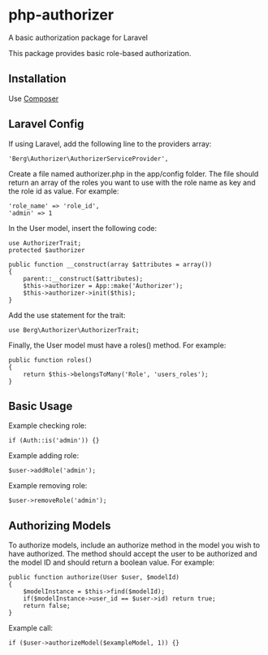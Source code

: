 php-authorizer
================

A basic authorization package for Laravel

This package provides basic role-based authorization.


Installation
------------
Use [Composer](https://packagist.org/packages/berg/authorizer "Composer Link")


Laravel Config
---------------------
If using Laravel, add the following line to the providers array:

    'Berg\Authorizer\AuthorizerServiceProvider',

Create a file named authorizer.php in the app/config folder. The file should return an array of the roles you want to use with the role name as key and the role id as value. For example:

    'role_name' => 'role_id',
    'admin' => 1

In the User model, insert the following code:

    use AuthorizerTrait;
    protected $authorizer

    public function __construct(array $attributes = array())
    {
        parent::__construct($attributes);
        $this->authorizer = App::make('Authorizer');
        $this->authorizer->init($this);
    }

Add the use statement for the trait:

    use Berg\Authorizer\AuthorizerTrait;

Finally, the User model must have a roles() method. For example:

    public function roles()
    {
        return $this->belongsToMany('Role', 'users_roles');
    }


Basic Usage
-----------

Example checking role:

    if (Auth::is('admin')) {}

Example adding role:

    $user->addRole('admin');

Example removing role:

    $user->removeRole('admin');


Authorizing Models
------------------

To authorize models, include an authorize method in the model you wish to have authorized. The method should accept the user to be authorized and the model ID and should return a boolean value. For example:


    public function authorize(User $user, $modelId)
    {
        $modelInstance = $this->find($modelId);
        if($modelInstance->user_id == $user->id) return true;
        return false;
    }

Example call:

    if ($user->authorizeModel($exampleModel, 1)) {}
